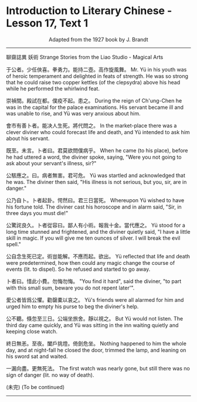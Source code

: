 # Introduction to Literary Chinese - Lesson 17, Text 1

<center>Adapted from the 1927 book by J. Brandt</center>

---

聊齋誌異 妖術
Strange Stories from the Liao Studio - Magical Arts

<!-- 于公者。少任俠喜。拳勇力。能持二壺。高作旋風舞。崇禎間。殿試在都。僕疫不起。患之。會市有善卜者。能决人生死。將代問之。既至。未言。卜者曰。君莫欲問僕病乎。公駭應之。曰。病者無害。君可危。公乃自卜。卜者起卦。愕然曰。君三日當死。公驚詫良久。卜者從容曰。鄙人有小術。報我十金。當代應之。公自念生死已定。術豈能解。不應而起。欲出。卜者曰。惜此小費。勿悔勿悔。愛公者皆爲公懼。勸罄橐以哀之。公不聽。倏忽至三日。公端坐旅舍。靜以視之。終日無恙。至夜。闔戶挑燈。倚劍危坐。一漏向盡。更無死法。
Mr. Yü in his youth was of heroic temperament and delighted in feats of strength. He was so strong that he could raise two copper kettles (of the clepsydra) above his head while he performed the whirlwind feat. During the reign of Ch'ung-Chen he was in the capital for the palace examinations. His servant became ill and was unable to rise, and Yü was very anxious about him. In the market-place there was a clever diviner who could forecast life and death, and Yü intended to ask him about his servant. When he came (to his place), before he had uttered a word, the diviner spoke, saying, "Were you not going to ask about your servant's illness, sir?" Yü was startled and acknowledged that he was. The diviner then said, "His illness is not serious, but you, sir, are in danger." Whereupon Yü wished to have his fortune told. The diviner cast his horoscope and in alarnı said, "Sir, in three days you must die!" Yü stood for a long time stunned and frightened, and the diviner quietly said, "I have a little skill in magic. If you will give me ten ounces of silver. I will break the evil spell." Yü reflected that life and death were predetermined, how then could any magic change the course of events (lit. to dispel). So he refused and started to go away. "You find it hard", said the diviner, "to part with this small sum, beware you do not repent later'". Yü's friends were all alarmed for him and urged him to empty his purse to beg the diviner's help. But Yü would not listen. The third day came quickly, and Yü was sitting in the inn waiting quietly and keeping close watch. Nothing happened to him the whole day, and at night-fall he closed the door, trimmed the lamp, and leaning on his sword sat and waited. The first watch was nearly gone, but still there was no sign of danger (lit. no way of death). -->

于公者。少任俠喜。拳勇力。能持二壺。高作旋風舞。
Mr. Yü in his youth was of heroic temperament and delighted in feats of strength. He was so strong that he could raise two copper kettles (of the clepsydra) above his head while he performed the whirlwind feat.

崇禎間。殿試在都。僕疫不起。患之。
During the reign of Ch'ung-Chen he was in the capital for the palace examinations. His servant became ill and was unable to rise, and Yü was very anxious about him.

會市有善卜者。能决人生死。將代問之。
In the market-place there was a clever diviner who could forecast life and death, and Yü intended to ask him about his servant.

既至。未言。卜者曰。君莫欲問僕病乎。
When he came (to his place), before he had uttered a word, the diviner spoke, saying, "Were you not going to ask about your servant's illness, sir?"

公駭應之。曰。病者無害。君可危。
Yü was startled and acknowledged that he was. The diviner then said, "His illness is not serious, but you, sir, are in danger."

公乃自卜。卜者起卦。愕然曰。君三日當死。
Whereupon Yü wished to have his fortune told. The diviner cast his horoscope and in alarm said, "Sir, in three days you must die!"

公驚詫良久。卜者從容曰。鄙人有小術。報我十金。當代應之。
Yü stood for a long time stunned and frightened, and the diviner quietly said, "I have a little skill in magic. If you will give me ten ounces of silver. I will break the evil spell."

公自念生死已定。術豈能解。不應而起。欲出。
Yü reflected that life and death were predetermined, how then could any magic change the course of events (lit. to dispel). So he refused and started to go away.

卜者曰。惜此小費。勿悔勿悔。
"You find it hard", said the diviner, "to part with this small sum, beware you do not repent later'".

愛公者皆爲公懼。勸罄橐以哀之。
Yü's friends were all alarmed for him and urged him to empty his purse to beg the diviner's help.

公不聽。倏忽至三日。公端坐旅舍。靜以視之。
But Yü would not listen. The third day came quickly, and Yü was sitting in the inn waiting quietly and keeping close watch.

終日無恙。至夜。闔戶挑燈。倚劍危坐。
Nothing happened to him the whole day, and at night-fall he closed the door, trimmed the lamp, and leaning on his sword sat and waited.

一漏向盡。更無死法。
The first watch was nearly gone, but still there was no sign of danger (lit. no way of death).

(未完)
(To be continued)

---
